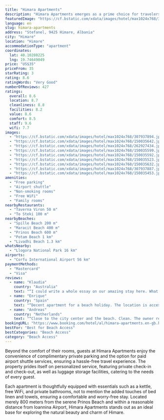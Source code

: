 ```yaml
---
title: "Himara Apartments"
description: "Himara Apartments emerges as a prime choice for travelers seeking comfort and convenience in the heart of Himare."
featuredImage: "https://cf.bstatic.com/xdata/images/hotel/max1024x768/307937894.jpg?k=fd162312b4647e67cf795bb5206f601dd08127931b7cd11513f226ac2ccb2962&o=&hp=1"
language: en
slug: himara-apartments
address: "Stefanel, 9425 Himare, Albania"
city: "Himare"
location: "Himare"
accommodationType: "apartment"
coordinates:
  lat: 40.10280225
  lng: 19.74649049
price: "US$35"
priceFrom: 35
starRating: 3
rating: 8.6
ratingWords: "Very Good"
numberOfReviews: 427
ratings:
  overall: 8.6
  location: 8.7
  cleanliness: 8.8
  facilities: 8.2
  value: 8.6
  comfort: 8.5
  staff: 9.6
  wifi: 7.7
images:
  - "https://cf.bstatic.com/xdata/images/hotel/max1024x768/307937894.jpg?k=fd162312b4647e67cf795bb5206f601dd08127931b7cd11513f226ac2ccb2962&o=&hp=1"
  - "https://cf.bstatic.com/xdata/images/hotel/max1024x768/150035642.jpg?k=3f46a0b46c9db6a57c7219c0d23c1b611b92038e29e2873eede769e423afb6f4&o=&hp=1"
  - "https://cf.bstatic.com/xdata/images/hotel/max1024x768/262927434.jpg?k=428c2e68b720a18c967a8dd962c952301eb057936bf9edc8b9fbb2dba74499a6&o=&hp=1"
  - "https://cf.bstatic.com/xdata/images/hotel/max1024x768/150035599.jpg?k=0eefdb3f6838453e13e6fee41ac7a583ff28ad5354c87d45e7b87f4d06b22642&o=&hp=1"
  - "https://cf.bstatic.com/xdata/images/hotel/max1024x768/150035592.jpg?k=4cbe5a010cc465fddf8fa596530d46b2647d6c8ac5d5b8fc663b6380aa69c96b&o=&hp=1"
  - "https://cf.bstatic.com/xdata/images/hotel/max1024x768/150035523.jpg?k=830e72e5e1ba6eab3cabd4fe2cfe63242a06cec4f058bc1da22ace7744492c66&o=&hp=1"
  - "https://cf.bstatic.com/xdata/images/hotel/max1024x768/150035632.jpg?k=6bcc028bb701e8dee0b5dcf00fed9130961f16c88fff1d013c43b06111a75e4c&o=&hp=1"
  - "https://cf.bstatic.com/xdata/images/hotel/max1024x768/307937887.jpg?k=8af1898e8ba37e178510aec38bcb793a3252912f6bc72d34275827438521159a&o=&hp=1"
  - "https://cf.bstatic.com/xdata/images/hotel/max1024x768/150035453.jpg?k=592fd6b8e2915aaad383b7ab4bd7b265c93c60aabb8d8365b3231788e0809b92&o=&hp=1"
amenities:
  - "Free parking"
  - "Airport shuttle"
  - "Non-smoking rooms"
  - "Free WiFi"
  - "Family rooms"
nearbyRestaurants:
  - "Taverna Viron 50 m"
  - "To Steki 100 m"
nearbyBeaches:
  - "Spille Beach 200 m"
  - "Maracit Beach 400 m"
  - "Prinos Beach 600 m"
  - "Potam Beach 1 km"
  - "Livadhi Beach 1.3 km"
whatsNearby:
  - "Llogora National Park 16 km"
airports:
  - "Corfu International Airport 56 km"
paymentMethods:
  - "Mastercard"
  - "Visa"
reviews:
  - name: "Klaudia"
    country: "Australia"
    text: "“I could write a whole essay on our amazing stay here. What I will include is that the apartment is beautiful and clean. But the hosts were the icing on top of the cake!! I travelled from Ksamil and realised on the way to Himare that I had left my...”"
  - name: "Enrique"
    country: "Spain"
    text: "“Decent apartment for a beach holiday. The location is accessible, with street parking available for guests and a very lovely owner who really takes care of your stay. He will tell you about local places, activities and restaurants. Always very...”"
  - name: "Andreas"
    country: "Netherlands"
    text: "“Close to the city center and the beach. Clean. The owner really helpful. They have a parking near to the appartement and then you can walk. 2 minutes from the parking spot.”"
bookingURL: "https://www.booking.com/hotel/al/himara-apartments.en-gb.html?aid=8035640"
bestFor: "Best for Beach Access"
bestCategories: "Beach Access"
category: "Beach Access"
---
```


Beyond the comfort of their rooms, guests at Himara Apartments enjoy the convenience of complimentary private parking and the option for paid airport shuttle services, ensuring a hassle-free travel experience. The property prides itself on personalized service, featuring private check-in and check-out, as well as luggage storage facilities, catering to the needs of every guest.

Each apartment is thoughtfully equipped with essentials such as a kettle, free WiFi, and private bathrooms, not to mention the added touches of bed linen and towels, ensuring a comfortable and worry-free stay. Located merely 800 meters from the serene Prinos Beach and within a reasonable distance from Ioannina Airport, Himara Apartments stands out as an ideal base for exploring the natural beauty and charm of Himare.